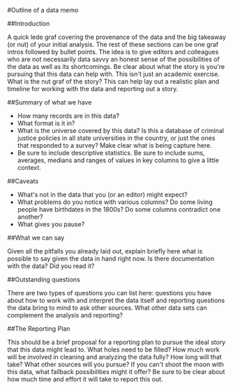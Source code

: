 #Outline of a data memo

##Introduction

A quick lede graf covering the provenance of the data and the big takeaway (or nut) of your initial analysis. The rest of these sections can be one graf intros followed by bullet points. The idea is to give editors and colleagues who are not necessarily data savvy an honest sense of the possibilities of the data as well as its shortcomings. Be clear about what the story is you're pursuing that this data can help with. This isn't just an academic exercise. What is the nut graf of the story? This can help lay out a realistic plan and timeline for working with the data and reporting out a story.

##Summary of what we have

* How many records are in this data?
* What format is it in?
* What is the universe covered by this data? Is this a database of criminal justice policies in all state universities in the country, or just the ones that responded to a survey? Make clear what is being capture here.
* Be sure to include descriptive statistics. Be sure to include sums, averages, medians and ranges of values in key columns to give a little context. 

##Caveats

* What's not in the data that you (or an editor) might expect?
* What problems do you notice with various columns? Do some living people have birthdates in the 1800s? Do some columns contradict one another?
* What gives you pause?

##What we can say

Given all the pitfalls you already laid out, explain briefly here what is possible to say given the data in hand right now. Is there documentation with the data? Did you read it?

##Outstanding questions

There are two types of questions you can list here: questions you have about how to work with and interpret the data itself and reporting questions the data bring to mind to ask other sources. What other data sets can complement the analysis and reporting?

##The Reporting Plan

This should be a brief proposal for a reporting plan to pursue the ideal story that this data might lead to. What holes need to be filled? How much work will be involved in cleaning and analyzing the data fully? How long will that take? What other sources will you pursue? If you can't shoot the moon with this data, what fallback possibilities might it offer? Be sure to be clear about how much time and effort it will take to report this out.
